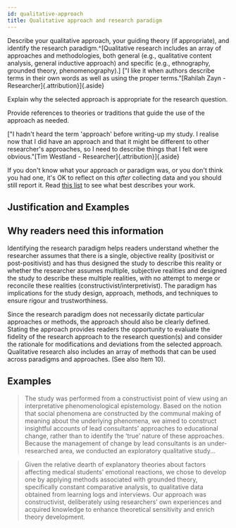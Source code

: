 ```yaml
---
id: qualitative-approach
title: Qualitative approach and research paradigm
---
```

Describe your qualitative approach, your guiding theory (if appropriate), and identify the research paradigm.^[Qualitative research includes an array of approaches and methodologies, both general (e.g., qualitative content analysis, general inductive approach) and specific (e.g., ethnography, grounded theory, phenomenography).] ["I like it when authors describe terms in their own words as well as using the proper terms."[Rahilah Zayn - Researcher]{.attribution}]{.aside}

Explain why the selected approach is appropriate for the research question.

Provide references to theories or traditions that guide the use of the approach as needed.

["I hadn't heard the term 'approach' before writing-up my study. I realise now that I did have an approach and that it might be different to other researcher's approaches, so I need to describe things that I felt were obvious."[Tim Westland - Researcher]{.attribution}]{.aside}
<!-- #ASK Charlotte null case, resources -->
If you don't know what your approach or paradigm was, or you don't think you had one, it's OK to reflect on this _after_ collecting data and you should still report it. Read [this list](.) to see what best describes your work.

## Justification and Examples

## Why readers need this information

Identifying the research paradigm helps readers understand whether the researcher assumes that there is a single, objective reality (positivist or post-positivist) and has thus designed the study to describe this reality or whether the researcher assumes multiple, subjective realities and designed the study to describe these multiple realities, with no attempt to merge or reconcile these realities (constructivist/interpretivist). The paradigm has implications for the study design, approach, methods, and techniques to ensure rigour and trustworthiness.

 Since the research paradigm does not necessarily dictate particular approaches or methods, the approach should also be clearly defined. Stating the approach provides readers the opportunity to evaluate the fidelity of the research approach to the research question(s) and consider the rationale for modifications and deviations from the selected approach. Qualitative research also includes an array of methods that can be used across paradigms and approaches. (See also Item 10).

## Examples

> The study was performed from a constructivist point of view using an interpretative phenomenological epistemology. Based on the notion that social phenomena are constructed by the communal making of meaning about the underlying phenomena, we aimed to construct insightful accounts of lead consultants’ approaches to educational change, rather than to identify the ‘true’ nature of these approaches. Because the management of change by lead consultants is an under-researched area, we conducted an exploratory qualitative study...

> Given the relative dearth of explanatory theories about factors affecting medical students’ emotional reactions, we chose to develop one by applying methods associated with grounded theory, specifically constant comparative analysis, to qualitative data obtained from learning logs and interviews. Our approach was constructivist, deliberately using researchers’ own experiences and acquired knowledge to enhance theoretical sensitivity and enrich theory development.
